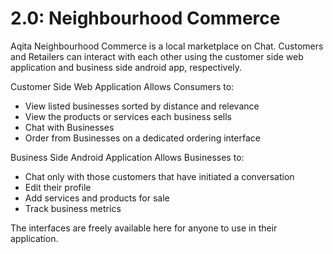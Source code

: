 # 2.0: Neighbourhood Commerce

Aqita Neighbourhood Commerce is a local marketplace on Chat. Customers and Retailers can interact with each other using the customer side web application and business side android app, respectively. 

Customer Side Web Application
Allows Consumers to:
- View listed businesses sorted by distance and relevance
- View the products or services each business sells
- Chat with Businesses
- Order from Businesses on a dedicated ordering interface

Business Side Android Application
Allows Businesses to:
- Chat only with those customers that have initiated a conversation
- Edit their profile
- Add services and products for sale
- Track business metrics

The interfaces are freely available here for anyone to use in their application.
